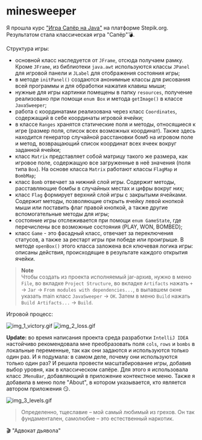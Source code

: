 # minesweeper

Я прошла курс ["Игра Сапёр на Java"](https://stepik.org/course/52329) на платформе Stepik.org.  
Результатом стала классическая игра "Сапёр":bomb:.

Структура игры:
- основной класс наследуется от `JFrame`, отсюда получаем рамку. Кроме `JFrame`, из библиотеки `java.awt` используются
  классы `JPanel` для игровой панели и `JLabel` для отображения состояния игры;
- в методе `initPanel()` создаются анонимные классы для рисования всей программы и для обработки нажатия клавиш
  мыши;
- нужные для игры картинки помещены в папку `resources`, получение реализовано при помощи `enum Box` и метода
  `getImage()` в классе `JavaSweeper`;
- работа с координатами реализована через класс `Coordinates`, содержащий в себе координаты игровой ячейки;
- в классе `Ranges` хранятся статические поля и методы, относящиеся к игре (размер поля, список всех возможных
  координат). Также здесь находится генератор случайной расстановки бомб на игровом поле и метод, возвращающий
  список координат всех ячеек вокруг заданной ячейки;
- класс `Matrix` представляет собой матрицу такого же размера, как игровое поле, содержащую все загруженные в неё
  значения (поля типа `Box`). На основе класса `Matrix` работают классы `FlagMap` и `BombMap`;
- класс `Bomb` отвечает за нижний слой игры. Содержит методы, расставляющие бомбы в случайных местах и цифры
  вокруг них;
- класс `Flag` формирует верхний слой игры с закрытыми ячейками. Содержит методы, позволяющие открыть ячейку
  левой кнопкой мыши или поставить флаг правой кнопкой, а также другие вспомогательные методы для игры;
- состояние игры отслеживается при помощи `enum GameState`, где перечислены все возможные состояния (PLAY, WON,
  BOMBED);
- класс `Game` - это фасадный класс, отвечает за переключения статусов, а также за рестарт игры при победе или
  проигрыше. В методе `openBox()` этого класса заложена вся ключевая логика игры: описаны действия, происходящие
  в результате каждого открытия ячейки.

> **Note**  
> Чтобы создать из проекта исполняемый jar-архив, нужно в меню `File`, во вкладке `Project Structure`, во вкладке
`Artifacts` нажать `+` -> `Jar` -> `From modules with dependencies...`, в выпавшем окне указать main класс `JavaSweeper`
-> `OK`. Затем в меню `Build` нажать `Build Artifacts...` -> `Build`.

Игровой процесс:

![img_1_victory.gif](img_1_victory.gif) ![img_2_loss.gif](img_2_loss.gif)

**Update:** во время написания проекта среда разработки `IntelliJ IDEA` настойчиво рекомендовала мне преобразовать
поля `cols`, `rows` и `bombs` в локальные переменные, так как они задаются и используются только один раз. И я подумала:
в самом деле, почему они используются только один раз? И решила провести масштабирование игры, добавив выбор уровня, как
в классическом сапёре. Для этого я использовала класс `JMenuBar`, добавляющий в приложение контекстное меню.
Также я добавила в меню поле "About", в котором указывается, кто является автором приложения :smirk:.

![img_3_levels.gif](img_3_levels.gif)

> Определенно, тщеславие – мой самый любимый из грехов. Он так фундаментален,
самолюбие – это естественный наркотик.

:clapper: "Адвокат дьявола"